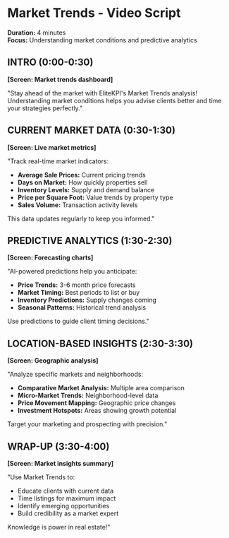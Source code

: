 # Market Trends - Video Script
**Duration:** 4 minutes  
**Focus:** Understanding market conditions and predictive analytics

## INTRO (0:00-0:30)
**[Screen: Market trends dashboard]**

"Stay ahead of the market with EliteKPI's Market Trends analysis! Understanding market conditions helps you advise clients better and time your strategies perfectly."

## CURRENT MARKET DATA (0:30-1:30)
**[Screen: Live market metrics]**

"Track real-time market indicators:
- **Average Sale Prices:** Current pricing trends
- **Days on Market:** How quickly properties sell
- **Inventory Levels:** Supply and demand balance
- **Price per Square Foot:** Value trends by property type
- **Sales Volume:** Transaction activity levels

This data updates regularly to keep you informed."

## PREDICTIVE ANALYTICS (1:30-2:30)
**[Screen: Forecasting charts]**

"AI-powered predictions help you anticipate:
- **Price Trends:** 3-6 month price forecasts
- **Market Timing:** Best periods to list or buy
- **Inventory Predictions:** Supply changes coming
- **Seasonal Patterns:** Historical trend analysis

Use predictions to guide client timing decisions."

## LOCATION-BASED INSIGHTS (2:30-3:30)
**[Screen: Geographic analysis]**

"Analyze specific markets and neighborhoods:
- **Comparative Market Analysis:** Multiple area comparison
- **Micro-Market Trends:** Neighborhood-level data
- **Price Movement Mapping:** Geographic price changes
- **Investment Hotspots:** Areas showing growth potential

Target your marketing and prospecting with precision."

## WRAP-UP (3:30-4:00)
**[Screen: Market insights summary]**

"Use Market Trends to:
- Educate clients with current data
- Time listings for maximum impact
- Identify emerging opportunities
- Build credibility as a market expert

Knowledge is power in real estate!"